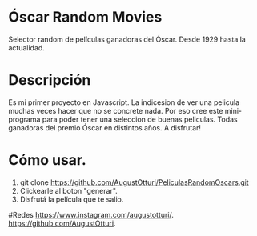 # Óscar Random Movies

Selector random de películas ganadoras del Óscar. Desde 1929 hasta la actualidad.


# Descripción
Es mi primer proyecto en Javascript. La indicesion de ver una pelicula muchas veces hacer que no se concrete nada.
Por eso cree este mini-programa para poder tener una seleccion de buenas peliculas. Todas ganadoras del premio Óscar en distintos años.
A disfrutar!


# Cómo usar.
1) git clone https://github.com/AugustOtturi/PeliculasRandomOscars.git
3) Clickearle al boton "generar".
2) Disfrutá la película que te salio.

#Redes
https://www.instagram.com/augustotturi/.
https://github.com/AugustOtturi.


